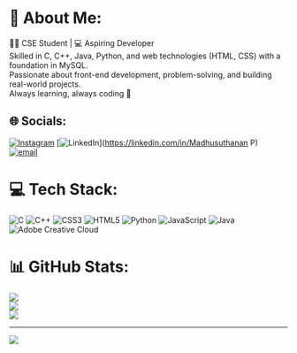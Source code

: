 # 💫 About Me:
👨‍💻 CSE Student | 💻 Aspiring Developer<br>Skilled in C, C++, Java, Python, and web technologies (HTML, CSS) with a foundation in MySQL.<br>Passionate about front-end development, problem-solving, and building real-world projects.<br>Always learning, always coding 🚀


## 🌐 Socials:
[![Instagram](https://img.shields.io/badge/Instagram-%23E4405F.svg?logo=Instagram&logoColor=white)](https://instagram.com/@madhu__2007_) [![LinkedIn](https://img.shields.io/badge/LinkedIn-%230077B5.svg?logo=linkedin&logoColor=white)](https://linkedin.com/in/Madhusuthanan P) [![email](https://img.shields.io/badge/Email-D14836?logo=gmail&logoColor=white)](mailto:pmadhusuthanan2007@gamil.com) 

# 💻 Tech Stack:
![C](https://img.shields.io/badge/c-%2300599C.svg?style=for-the-badge&logo=c&logoColor=white) ![C++](https://img.shields.io/badge/c++-%2300599C.svg?style=for-the-badge&logo=c%2B%2B&logoColor=white) ![CSS3](https://img.shields.io/badge/css3-%231572B6.svg?style=for-the-badge&logo=css3&logoColor=white) ![HTML5](https://img.shields.io/badge/html5-%23E34F26.svg?style=for-the-badge&logo=html5&logoColor=white) ![Python](https://img.shields.io/badge/python-3670A0?style=for-the-badge&logo=python&logoColor=ffdd54) ![JavaScript](https://img.shields.io/badge/javascript-%23323330.svg?style=for-the-badge&logo=javascript&logoColor=%23F7DF1E) ![Java](https://img.shields.io/badge/java-%23ED8B00.svg?style=for-the-badge&logo=openjdk&logoColor=white) ![Adobe Creative Cloud](https://img.shields.io/badge/Adobe%20Creative%20Cloud-DA1F26.svg?style=for-the-badge&logo=Adobe%20Creative%20Cloud&logoColor=white)
# 📊 GitHub Stats:
![](https://github-readme-stats.vercel.app/api?username=pmadhusuthanan-lang&theme=dark&hide_border=false&include_all_commits=false&count_private=false)<br/>
![](https://nirzak-streak-stats.vercel.app/?user=pmadhusuthanan-lang&theme=dark&hide_border=false)<br/>
![](https://github-readme-stats.vercel.app/api/top-langs/?username=pmadhusuthanan-lang&theme=dark&hide_border=false&include_all_commits=false&count_private=false&layout=compact)

---
[![](https://visitcount.itsvg.in/api?id=pmadhusuthanan-lang&icon=0&color=0)](https://visitcount.itsvg.in)

<!-- Proudly created with GPRM ( https://gprm.itsvg.in ) -->